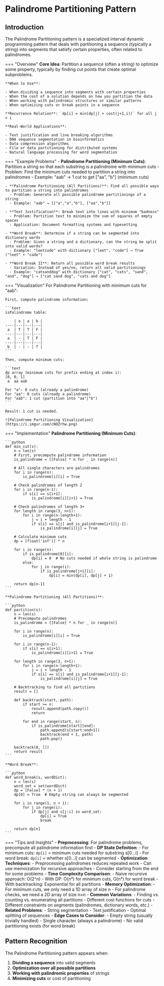 # Palindrome Partitioning Pattern

## Introduction

The Palindrome Partitioning pattern is a specialized interval dynamic programming pattern that deals with partitioning a sequence (typically a string) into segments that satisfy certain properties, often related to palindromes.

=== "Overview"
    **Core Idea**: Partition a sequence (often a string) to optimize some property, typically by finding cut points that create optimal subproblems.
    
    **When to Use**:
    
    - When dividing a sequence into segments with certain properties
    - When the cost of a solution depends on how you partition the data
    - When working with palindromic structures or similar patterns
    - When optimizing cuts or break points in a sequence
    
    **Recurrence Relation**: `dp[i] = min(dp[j] + cost(j+1,i))` for all j < i
    
    **Real-World Applications**:
    
    - Text justification and line breaking algorithms
    - DNA sequence segmentation in bioinformatics
    - Data compression algorithms
    - File or data partitioning for distributed systems
    - Natural language processing for word segmentation

=== "Example Problems"
    - **Palindrome Partitioning (Minimum Cuts)**: Partition a string so that each substring is a palindrome with minimum cuts
      - Problem: Find the minimum cuts needed to partition a string into palindromes
      - Example: "aab" → 1 cut to get ["aa", "b"] (minimum cuts)
    
    - **Palindrome Partitioning (All Partitions)**: Find all possible ways to partition a string into palindromes
      - Problem: Generate all possible palindrome partitionings of a string
      - Example: "aab" → [["a","a","b"], ["aa","b"]]
    
    - **Text Justification**: Break text into lines with minimum "badness"
      - Problem: Partition text to minimize the sum of squares of empty spaces
      - Application: Document formatting systems and typesetting
    
    - **Word Break**: Determine if a string can be segmented into dictionary words
      - Problem: Given a string and a dictionary, can the string be split into valid words?
      - Example: "leetcode" with dictionary ["leet", "code"] → True ("leet" + "code")
    
    - **Word Break II**: Return all possible word break results
      - Variation: Instead of yes/no, return all valid partitionings
      - Example: "catsanddog" with dictionary ["cat", "cats", "sand", "and", "dog"] → ["cat sand dog", "cats and dog"]

=== "Visualization"
    For Palindrome Partitioning with minimum cuts for "aab":
    
    First, compute palindrome information:
    
    ```text
    isPalindrome table:
    
        | a | a | b |
    ----|---|---|---|
     a  | T | T | F |
    ----|---|---|---|
     a  | - | T | F |
    ----|---|---|---|
     b  | - | - | T |
    ```
    
    Then, compute minimum cuts:
    
    ```text
    dp array (minimum cuts for prefix ending at index i):
    [0, 0, 1]
     a  aa aab
    
    For "a": 0 cuts (already a palindrome)
    For "aa": 0 cuts (already a palindrome)
    For "aab": 1 cut (partition into "aa"|"b")
    ```
    
    Result: 1 cut is needed.
    
    ![Palindrome Partitioning Visualization](https://i.imgur.com/cNOZrhw.png)

=== "Implementation"
    **Palindrome Partitioning (Minimum Cuts)**:
    
    ```python
    def min_cut(s):
        n = len(s)
        # First, precompute palindrome information
        is_palindrome = [[False] * n for _ in range(n)]
        
        # All single characters are palindromes
        for i in range(n):
            is_palindrome[i][i] = True
        
        # Check palindromes of length 2
        for i in range(n-1):
            if s[i] == s[i+1]:
                is_palindrome[i][i+1] = True
        
        # Check palindromes of length 3+
        for length in range(3, n+1):
            for i in range(n-length+1):
                j = i + length - 1
                if s[i] == s[j] and is_palindrome[i+1][j-1]:
                    is_palindrome[i][j] = True
        
        # Calculate minimum cuts
        dp = [float('inf')] * n
        
        for i in range(n):
            if is_palindrome[0][i]:
                dp[i] = 0  # No cuts needed if whole string is palindrome
            else:
                for j in range(i):
                    if is_palindrome[j+1][i]:
                        dp[i] = min(dp[i], dp[j] + 1)
        
        return dp[n-1]
    ```
    
    **Palindrome Partitioning (All Partitions)**:
    
    ```python
    def partition(s):
        n = len(s)
        # Precompute palindromes
        is_palindrome = [[False] * n for _ in range(n)]
        
        for i in range(n):
            is_palindrome[i][i] = True
        
        for i in range(n-1):
            if s[i] == s[i+1]:
                is_palindrome[i][i+1] = True
        
        for length in range(3, n+1):
            for i in range(n-length+1):
                j = i + length - 1
                if s[i] == s[j] and is_palindrome[i+1][j-1]:
                    is_palindrome[i][j] = True
        
        # Backtracking to find all partitions
        result = []
        
        def backtrack(start, path):
            if start >= n:
                result.append(path.copy())
                return
            
            for end in range(start, n):
                if is_palindrome[start][end]:
                    path.append(s[start:end+1])
                    backtrack(end + 1, path)
                    path.pop()
        
        backtrack(0, [])
        return result
    ```
    
    **Word Break**:
    
    ```python
    def word_break(s, wordDict):
        n = len(s)
        word_set = set(wordDict)
        dp = [False] * (n + 1)
        dp[0] = True  # Empty string can always be segmented
        
        for i in range(1, n + 1):
            for j in range(i):
                if dp[j] and s[j:i] in word_set:
                    dp[i] = True
                    break
        
        return dp[n]
    ```

=== "Tips and Insights"
    - **Preprocessing**: For palindrome problems, precompute all palindrome information first
    - **DP State Definition**:
      - For minimum cuts: `dp[i]` = minimum cuts needed for substring s[0...i]
      - For word break: `dp[i]` = whether s[0...i] can be segmented
    - **Optimization Techniques**:
      - Preprocessing palindromes reduces repeated work
      - Can use memoization for recursive approaches
      - Consider starting from the end for some problems
    - **Time Complexity Comparison**:
      - Naive recursive approach: O(2^n)
      - With DP: O(n²) for minimum cuts, O(n²) for word break
      - With backtracking: Exponential for all partitions
    - **Memory Optimization**:
      - For minimum cuts, we only need a 1D array of size n
      - For palindrome checks, we need a 2D array of size n×n
    - **Common Variations**:
      - Finding vs. counting vs. enumerating all partitions
      - Different cost functions for cuts
      - Different constraints on segments (palindromes, dictionary words, etc.)
    - **Related Problems**:
      - String segmentation
      - Text justification
      - Optimal splitting of sequences
    - **Edge Cases to Consider**:
      - Empty string (usually trivially handled)
      - Single character (always a palindrome)
      - No valid partitioning exists (for word break)

## Pattern Recognition

The Palindrome Partitioning pattern appears when:

1. **Dividing a sequence** into valid segments
2. **Optimization over all possible partitions**
3. **Working with palindromic properties** of strings
4. **Minimizing cuts** or cost of partitioning
